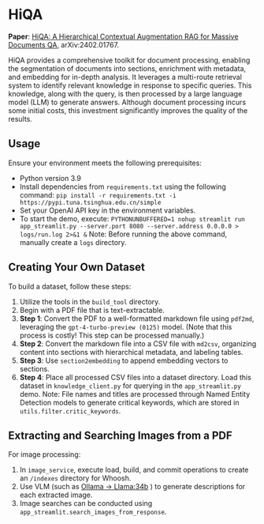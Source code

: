 # HiQA
**Paper**: [HiQA: A Hierarchical Contextual Augmentation RAG for Massive Documents QA](https://arxiv.org/abs/2402.01767), arXiv:2402.01767.

HiQA provides a comprehensive toolkit for document processing, enabling the segmentation of documents into sections, enrichment with metadata, and embedding for in-depth analysis. It leverages a multi-route retrieval system to identify relevant knowledge in response to specific queries. This knowledge, along with the query, is then processed by a large language model (LLM) to generate answers. Although document processing incurs some initial costs, this investment significantly improves the quality of the results.

## Usage
Ensure your environment meets the following prerequisites:
- Python version 3.9
- Install dependencies from `requirements.txt` using the following command: 
  ``` pip install -r requirements.txt -i https://pypi.tuna.tsinghua.edu.cn/simple ```
- Set your OpenAI API key in the environment variables.
- To start the demo, execute:
  ``` PYTHONUNBUFFERED=1 nohup streamlit run app_streamlit.py --server.port 8080 --server.address 0.0.0.0 > logs/run.log 2>&1 & ```
  Note: Before running the above command, manually create a `logs` directory.

## Creating Your Own Dataset
To build a dataset, follow these steps:
1. Utilize the tools in the `build_tool` directory.
2. Begin with a PDF file that is text-extractable.
3. **Step 1**: Convert the PDF to a well-formatted markdown file using `pdf2md`, leveraging the `gpt-4-turbo-preview (0125)` model. (Note that this process is costly! This step can be processed manually.)
4. **Step 2**: Convert the markdown file into a CSV file with `md2csv`, organizing content into sections with hierarchical metadata, and labeling tables.
5. **Step 3**: Use `section2embedding` to append embedding vectors to sections.
6. **Step 4**: Place all processed CSV files into a dataset directory. Load this dataset in `knowledge_client.py` for querying in the `app_streamlit.py` demo.
   Note: File names and titles are processed through Named Entity Detection models to generate critical keywords, which are stored in `utils.filter.critic_keywords`.

## Extracting and Searching Images from a PDF
For image processing:
1. In `image_service`, execute load, build, and commit operations to create an `/indexes` directory for Whoosh.
2. Use VLM (such as [Ollama -> Llama:34b](https://github.com/ollama/ollama/) ) to generate descriptions for each extracted image.
3. Image searches can be conducted using `app_streamlit.search_images_from_response`.
